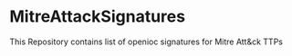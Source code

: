 # MitreAttackSignatures
This Repository contains list of openioc signatures for Mitre Att&amp;ck TTPs
